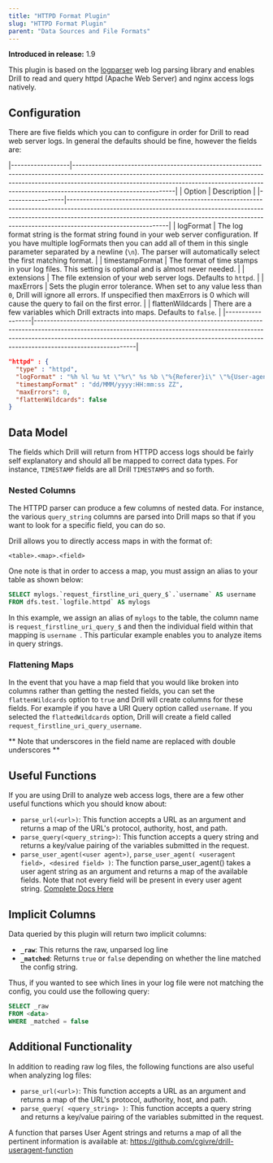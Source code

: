 ```yaml
---
title: "HTTPD Format Plugin"
slug: "HTTPD Format Plugin"
parent: "Data Sources and File Formats"
---
```


**Introduced in release:** 1.9

This plugin is based on the [logparser](https://github.com/nielsbasjes/logparser) web log parsing library and enables Drill to read and query httpd (Apache Web Server) and nginx access logs natively.

## Configuration
There are five fields which you can to configure in order for Drill to read web server logs.  In general the defaults should be fine, however the fields are:

|------------------|-------------------------------------------------------------------------------------------------------------------------------------------------------------------------------------------------------------------------------------------------------------------------|
| Option           | Description                                                                                                                                                                                                                                                             |
|------------------|-------------------------------------------------------------------------------------------------------------------------------------------------------------------------------------------------------------------------------------------------------------------------|
| logFormat        | The log format string is the format string found in your web server configuration. If you have multiple logFormats then you can add all of them in this single parameter separated by a newline (`\n`). The parser will automatically select the first matching format. |
| timestampFormat  | The format of time stamps in your log files. This setting is optional and is almost never needed.                                                                                                                                                                       |
| extensions       | The file extension of your web server logs.  Defaults to `httpd`.                                                                                                                                                                                                       |
| maxErrors        | Sets the plugin error tolerance. When set to any value less than `0`, Drill will ignore all errors. If unspecified then maxErrors is 0 which will cause the query to fail on the first error.                                                                           |
| flattenWildcards | There are a few variables which Drill extracts into maps.  Defaults to `false`.                                                                                                                                                                                         |
|------------------|-------------------------------------------------------------------------------------------------------------------------------------------------------------------------------------------------------------------------------------------------------------------------|


```json
"httpd" : {
  "type" : "httpd",
  "logFormat" : "%h %l %u %t \"%r\" %s %b \"%{Referer}i\" \"%{User-agent}i\"",
  "timestampFormat" : "dd/MMM/yyyy:HH:mm:ss ZZ",
  "maxErrors": 0, 
  "flattenWildcards": false
}
```

## Data Model
The fields which Drill will return from HTTPD access logs should be fairly self explanatory and should all be mapped to correct data types.  For instance, `TIMESTAMP` fields are all Drill `TIMESTAMPS` and so forth. 
 
### Nested Columns
The HTTPD parser can produce a few columns of nested data. For instance, the various `query_string` columns are parsed into Drill maps so that if you want to look for a specific
 field, you can do so. 
 
 Drill allows you to directly access maps in with the format of:
 ```
<table>.<map>.<field>
```
 One note is that in order to access a map, you must assign an alias to your table as shown below:
 ```sql
SELECT mylogs.`request_firstline_uri_query_$`.`username` AS username
FROM dfs.test.`logfile.httpd` AS mylogs

```
In this example, we assign an alias of `mylogs` to the table, the column name is `request_firstline_uri_query_$` and then the individual field within that mapping is `username
`.  This particular example enables you to analyze items in query strings.  

### Flattening Maps
In the event that you have a map field that you would like broken into columns rather than getting the nested fields, you can set the `flattenWildcards` option to `true` and 
Drill will create columns for these fields.  For example if you have a URI Query option called `username`.  If you selected the `flattedWildcards` option, Drill will create a 
field called `request_firstline_uri_query_username`.  

** Note that underscores in the field name are replaced with double underscores ** 
 
 ## Useful Functions
 If you are using Drill to analyze web access logs, there are a few other useful functions which you should know about:
 
 * `parse_url(<url>)`: This function accepts a URL as an argument and returns a map of the URL's protocol, authority, host, and path.
 * `parse_query(<query_string>)`: This function accepts a query string and returns a key/value pairing of the variables submitted in the request.
 * `parse_user_agent(<user agent>)`, `parse_user_agent( <useragent field>, <desired field> )`: The function parse_user_agent() takes a user agent string as an argument and
  returns a map of the available fields. Note that not every field will be present in every user agent string. 
  [Complete Docs Here](https://github.com/apache/drill/tree/master/contrib/udfs#user-agent-functions)
 

## Implicit Columns
Data queried by this plugin will return two implicit columns:

* **`_raw`**: This returns the raw, unparsed log line
* **`_matched`**:  Returns `true` or `false` depending on whether the line matched the config string.

Thus, if you wanted to see which lines in your log file were not matching the config, you could use the following query:

```sql
SELECT _raw
FROM <data>
WHERE _matched = false
```

## Additional Functionality
In addition to reading raw log files, the following functions are also useful when analyzing log files:  

* `parse_url(<url>)`:  This function accepts a URL as an argument and returns a map of the URL's protocol, authority, host, and path.
* `parse_query( <query_string> )`:  This function accepts a query string and returns a key/value pairing of the variables submitted in the request.

A function that parses User Agent strings and returns a map of all the pertinent information is available at: https://github.com/cgivre/drill-useragent-function

